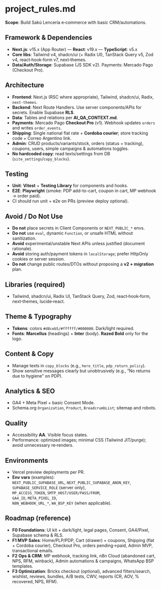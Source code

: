 # project_rules.md

**Scope**: Build Sakú Lencería e‑commerce with basic CRM/automations.

## Framework & Dependencies

- **Next.js**: v15.x (App Router) — **React**: v19.x — **TypeScript**: v5.x
- **Core libs**: Tailwind v4, shadcn/ui (+ Radix UI), TanStack Query v5, Zod v4, react‑hook‑form v7, next‑themes.
- **Data/Auth/Storage**: Supabase (JS SDK v2). Payments: Mercado Pago (Checkout Pro).

## Architecture

- **Frontend**: Next.js (RSC where appropriate), Tailwind, shadcn/ui, Radix, `next-themes`.
- **Backend**: Next Route Handlers. Use server components/APIs for secrets. Enable Supabase **RLS**.
- **Data**: Tables and relations per **AI_QA_CONTEXT.md**.
- **Payments**: Mercado Pago **Checkout Pro** (v1). Webhook updates `orders` and writes `order_events`.
- **Shipping**: Single national flat rate + **Cordoba courier**; store tracking code + Correo Argentino link.
- **Admin**: CRUD products/variants/stock, orders (status + tracking), coupons, users, simple campaigns & automations toggles.
- **No hardcoded copy**: read texts/settings from DB (`site_settings`/`copy_blocks`).

## Testing

- **Unit**: **Vitest** + **Testing Library** for components and hooks.
- **E2E**: **Playwright** (smoke: PDP add-to-cart, coupon in cart, MP webhook → order paid).
- CI should run unit + e2e on PRs (preview deploy optional).

## Avoid / Do Not Use

- **Do not** place secrets in Client Components or `NEXT_PUBLIC_*` envs.
- **Do not** use `eval`, dynamic `Function`, or unsafe HTML without sanitization.
- **Avoid** experimental/unstable Next APIs unless justified (document rationale).
- **Avoid** storing auth/payment tokens in `localStorage`; prefer HttpOnly cookies or server session.
- **Do not** change public routes/DTOs without proposing a **v2 + migration** plan.

## Libraries (required)

- Tailwind, shadcn/ui, Radix UI, TanStack Query, Zod, react‑hook‑form, next‑themes, lucide‑react.

## Theme & Typography

- **Tokens**: colors `#d8ceb5/#ffffff/#000000`. Dark/light required.
- **Fonts**: **Marcellus** (headings) + **Inter** (body). **Razed Bold** only for the logo.

## Content & Copy

- Manage texts in `copy_blocks` (e.g., `hero_title`, `pdp_return_policy`).
- Show sensitive messages clearly but unobtrusively (e.g., “No returns due to hygiene” on PDP).

## Analytics & SEO

- GA4 + Meta Pixel + basic Consent Mode.
- Schema.org `Organization`, `Product`, `BreadcrumbList`; sitemap and robots.

## Quality

- Accessibility **AA**. Visible focus states.
- Performance: optimized images; minimal CSS (Tailwind JIT/purge); avoid unnecessary re‑renders.

## Environments

- Vercel preview deployments per PR.
- **Env vars** (examples):  
  `NEXT_PUBLIC_SUPABASE_URL`, `NEXT_PUBLIC_SUPABASE_ANON_KEY`, `SUPABASE_SERVICE_ROLE` (server only),  
  `MP_ACCESS_TOKEN`, `SMTP_HOST/USER/PASS/FROM`,  
  `GA4_ID`, `META_PIXEL_ID`,  
  `N8N_WEBHOOK_URL_*`, `WA_BSP_KEY` (when applicable).

## Roadmap (reference)

- **F0 Foundations**: UI kit + dark/light, legal pages, Consent, GA4/Pixel, Supabase schema & RLS.
- **F1 MVP Sales**: Home/PLP/PDP, Cart (drawer) + coupons, Shipping (flat + Cordoba courier), Checkout Pro, orders pending→paid, Admin MVP, transactional emails.
- **F2 Ops & CRM**: MP webhook, tracking link, n8n Cloud (abandoned cart, NPS, RFM, winback), Admin automations & campaigns, WhatsApp BSP templates.
- **F3 Optimization**: Bricks checkout (optional), advanced filters/search, wishlist, reviews, bundles, A/B tests, CWV, reports (CR, AOV, % recovered, NPS, RFM).
